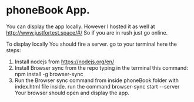# phoneBook App.

You can display the app locally.
However I hosted it as well at 
http://www.justfortest.space/#/
So if you are in rush just go online.

To display locally You should fire a server.
go to your terminal 
here the steps:

1. Install nodejs from https://nodejs.org/en/
2. Install Browser sync from the repo typing in the terminal this command: 
   npm install -g browser-sync
2. Run the Browser sync command from inside phoneBook folder with index.html file inside. run the command 
   browser-sync start --server  
   Your browser should open and display the app.

